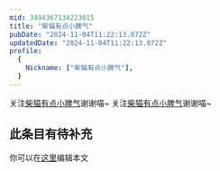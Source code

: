```yaml
---
mid: 3494367134223015
title: "柴猫有点小脾气"
pubDate: "2024-11-04T11:22:13.072Z"
updatedDate: "2024-11-04T11:22:13.072Z"
profile:
  {
    Nickname: ["柴猫有点小脾气"],
  }
---
```


关注[柴猫有点小脾气](https://space.bilibili.com/3494367134223015)谢谢喵~ 关注[柴猫有点小脾气](https://space.bilibili.com/3494367134223015)谢谢喵~

## 此条目有待补充
你可以在[这里](https://github.com/Yuhanawa/VTuber.ICU/edit/master/src/content/v/柴猫有点小脾气/index.md)编辑本文
